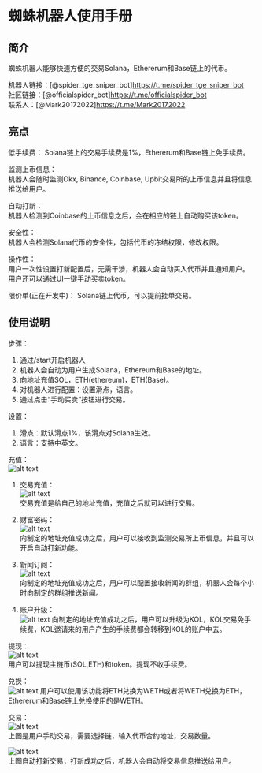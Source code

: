 # 蜘蛛机器人使用手册

## 简介
蜘蛛机器人能够快速方便的交易Solana，Ethererum和Base链上的代币。   

机器人链接：[@spider_tge_sniper_bot]https://t.me/spider_tge_sniper_bot   
社区链接：[@officialspider_bot]https://t.me/officialspider_bot     
联系人：[@Mark20172022]https://t.me/Mark20172022   


## 亮点
低手续费：
Solana链上的交易手续费是1%，Ethererum和Base链上免手续费。

监测上币信息：   
机器人会随时监测Okx, Binance, Coinbase, Upbit交易所的上币信息并且将信息推送给用户。     

自动打新：   
机器人检测到Coinbase的上币信息之后，会在相应的链上自动购买该token。   

安全性：   
机器人会检测Solana代币的安全性，包括代币的冻结权限，修改权限。   

操作性：   
用户一次性设置打新配置后，无需干涉，机器人会自动买入代币并且通知用户。   
用户还可以通过UI一键手动买卖token。   

限价单(正在开发中)：
Solana链上代币，可以提前挂单交易。

## 使用说明
步骤：   
1. 通过/start开启机器人
2. 机器人会自动为用户生成Solana，Ethereum和Base的地址。     
3. 向地址充值SOL，ETH(ethereum)，ETH(Base)。   
4. 对机器人进行配置：设置滑点，语言。
5. 通过点击“手动买卖”按钮进行交易。
   
设置：
1. 滑点：默认滑点1%，该滑点对Solana生效。   
2. 语言：支持中英文。  

充值：    
![alt text](deposit.png)    
1. 交易充值：   
![alt text](deposit_trade.png)      
交易充值是给自己的地址充值，充值之后就可以进行交易。   

2. 财富密码：   
![alt text](deposit_snipe.png)   
向制定的地址充值成功之后，用户可以接收到监测交易所上币信息，并且可以开启自动打新功能。   

3. 新闻订阅：   
![alt text](deposit_news.png)  
向制定的地址充值成功之后，用户可以配置接收新闻的群组，机器人会每个小时向制定的群组推送新闻。      

4. 账户升级：   
![alt text](deposit_upgrade_account.png)
向制定的地址充值成功之后，用户可以升级为KOL，KOL交易免手续费，KOL邀请来的用户产生的手续费都会转移到KOL的账户中去。       
   
提现：   
![alt text](withdraw.png)   
用户可以提现主链币(SOL,ETH)和token。提现不收手续费。   

兑换：   
![alt text](exchange.png)
用户可以使用该功能将ETH兑换为WETH或者将WETH兑换为ETH，Ethererum和Base链上兑换使用的是WETH。   
   
交易：   
![alt text](manual_trade.png)   
上图是用户手动交易，需要选择链，输入代币合约地址，交易数量。   

![alt text](auto_trade.png)   
上图自动打新交易，打新成功之后，机器人会自动将交易信息推送给用户。





